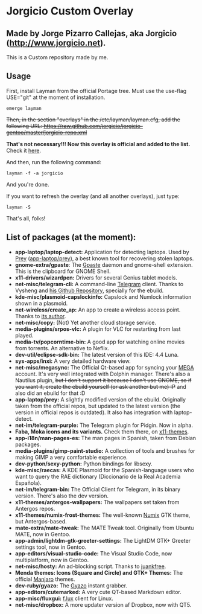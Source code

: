 Jorgicio Custom Overlay
=======================

Made by Jorge Pizarro Callejas, aka Jorgicio (http://www.jorgicio.net).
-----------------------------------------------------------------------

This is a Custom repository made by me.

Usage
-----

First, install Layman from the official Portage tree. Must use the use-flag USE="git" at the moment of installation.

    emerge layman

~~Then, in the section "overlays" in the /etc/layman/layman.cfg, add the following URL:
https://raw.github.com/jorgicio/jorgicio-gentoo/master/jorgicio-repo.xml~~

**That's not necessary!!! Now this overlay is official and added to the list.** Check it [here](http://gpo.zugaina.org/Overlays).

And then, run the following command:

    layman -f -a jorgicio

And you're done.

If you want to refresh the overlay (and all another overlays), just type:

    layman -S

That's all, folks!

List of packages (at the moment):
---------------------------------

 * **app-laptop/laptop-detect:** Application for detecting laptops. Used by [Prey](http://preyproject.com) ([app-laptop/prey](https://packages.gentoo.org/package/app-laptop/prey)), a best known tool for recovering stolen laptops.
 * **gnome-extra/gpaste**: The [Gpaste](http://www.imagination-land.org/posts/2013-10-22-gpaste-3.2.2-released.html) daemon and gnome-shell extension. This is the clipboard for GNOME Shell.
 * **x11-drivers/wizardpen:** Drivers for several Genius tablet models.
 * **net-misc/telegram-cli:** A command-line [Telegram](http://telegram.org) client. Thanks to Vysheng and [his Github Repository](https://github.com/vysheng/tg), specially for the ebuild.
 * **kde-misc/plasmoid-capslockinfo:** Capslock and Numlock information shown in a plasmoid.  
 * **net-wireless/create_ap:** An app to create a wireless access point. Thanks to [its author](https://github.com/oblique).
 * **net-misc/copy:** (Not) Yet another cloud storage service.
 * **media-plugins/srpos-vlc:** A plugin for VLC for restarting from last played.
 * **media-tv/popcorntime-bin:** A good app for watching online movies from torrents. An alternative to Neflix.
 * **dev-util/eclipse-sdk-bin:** The latest version of this IDE: 4.4 Luna.
 * **sys-apps/inxi:** A very detailed hardware view.
 * **net-misc/megasync:** The Official Qt-based app for syncing your [MEGA](http://mega.co.nz) account. It's very well integrated with Dolphin manager. There's also a Nautilus plugin, ~~but I don't support it because I don't use GNOME, so if you want it, create the ebuild yourself (or ask another but me) :P~~ and also did an ebuild for that :D
 * **app-laptop/prey:** A slightly modified version of the ebuild. Originally taken from the official repos, but updated to the latest version (the version in official repos is outdated). It also has integration with laptop-detect.
 * **net-im/telegram-purple:** The Telegram plugin for Pidgin. Now in alpha.
 * **Faba, Moka icons and its variants.** Check them there, on [x11-themes](/x11-themes).
 * **app-i18n/man-pages-es:** The man pages in Spanish, taken from Debian packages.
 * **media-plugins/gimp-paint-studio:** A collection of tools and brushes for making GIMP a very comfortable experience.
 * **dev-python/sexy-python:** Python bindings for libsexy.
 * **kde-misc/raecas:** A KDE Plasmoid for the Spanish-language users who want to query the RAE dictionary (Diccionario de la Real Academia Española).
 * **net-im/telegram-bin:** The Official Client for Telegram, in its binary version. There's also the dev version.
 * **x11-themes/antergos-wallpapers:** The wallpapers set taken from Antergos repos.
 * **x11-themes/numix-frost-themes:** The well-known [Numix](http://numixproject.org) GTK theme, but Antergos-based.
 * **mate-extra/mate-tweak:** The MATE Tweak tool. Originally from Ubuntu MATE, now in Gentoo.
 * **app-admin/lightdm-gtk-greeter-settings:** The LightDM GTK+ Greeter settings tool, now in Gentoo.
 * **app-editors/visual-studio-code:** The Visual Studio Code, now multiplatform, now in Gentoo.
 * **net-misc/hosty:** An ad-blocking script. Thanks to [juankfree](https://github.com/juankfree/hosty).
 * **Menda themes: Icons (Square and Circle) and GTK+ Themes:** The official [Manjaro](http://manjaro.org) themes.
 * **dev-ruby/gyazo:** The [Gyazo](http://gyazo.com) instant grabber.
 * **app-editors/cutemarked:** A very cute QT-based Markdown editor.
 * **app-misc/fluxgui:** [f.lux](http://justgetflux.com) client for Linux.
 * **net-misc/dropbox:** A more updater version af Dropbox, now with QT5.
